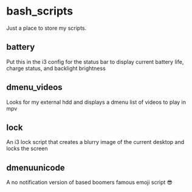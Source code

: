 # bash_scripts
Just a place to store my scripts.

## battery
Put this in the i3 config for the status bar to display current battery life, charge status, and backlight brightness

## dmenu_videos
Looks for my external hdd and displays a dmenu list of videos to play in mpv

## lock
An i3 lock script that creates a blurry image of the current desktop and locks the screen

## dmenuunicode
A no notification version of based boomers famous emoji script 😎